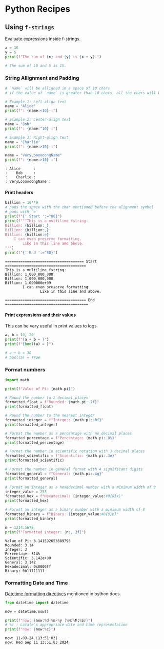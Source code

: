 # Python Recipes

## Using `f-strings`

Evaluate expressions inside f-strings.

```py 
x = 10
y = 5
print(f"The sum of {x} and {y} is {x + y}.")

# The sum of 10 and 5 is 15.
```

### String Allignment and Padding 

```py
# `name` will be alligned in a space of 10 chars
# if the value of `name` is greater than 10 chars, all the chars will be printed

# Example 1: Left-align text
name = "Alice"
print(f": {name:<10} :")

# Example 2: Center-align text
name = "Bob"
print(f": {name:^10} :")

# Example 3: Right-align text
name = "Charlie"
print(f": {name:>10} :")

name = "VeryLoooooongName"
print(f": {name:>10} :")
```

```
: Alice      :
:    Bob     :
:    Charlie :
: VeryLoooooongName :
```

#### Print headers

```py
billion = 10**9
# pads the space with the char mentioned before the alignment symbol
# pads with `=`
print(f"{' Start ':=^80}")
print(f"""This is a multiline fstring:
Billion: {billion:_}
Billion: {billion:,}
Billion: {billion:e}
	I can even preserve formatting.
		Like in this line and above.
""")
print(f"{' End ':=^80}")
```

```
==================================== Start =====================================
This is a multiline fstring:
Billion: 1_000_000_000
Billion: 1,000,000,000
Billion: 1.000000e+09
        I can even preserve formatting.
                Like in this line and above.

===================================== End ======================================
```

#### Print expressions and their values

This can be very useful in print values to logs

```py
a, b = 10, 20
print(f"{a + b = }")
print(f"{bool(a) = }")

# a + b = 30
# bool(a) = True

```

### Format numbers

```py
import math

print(f"Value of Pi: {math.pi}")

# Round the number to 2 decimal places
formatted_float = f"Rounded: {math.pi:.2f}"
print(formatted_float)

# Round the number to the nearest integer
formatted_integer = f"Integer: {math.pi:.0f}"
print(formatted_integer)

# Format the number as a percentage with no decimal places
formatted_percentage = f"Percentage: {math.pi:.0%}"
print(formatted_percentage)

# Format the number in scientific notation with 3 decimal places
formatted_scientific = f"Scientific: {math.pi:.3e}"
print(formatted_scientific)

# Format the number in general format with 4 significant digits
formatted_general = f"General: {math.pi:.4g}"
print(formatted_general)

# Format an integer as a hexadecimal number with a minimum width of 8
integer_value = 255
formatted_hex = f"Hexadecimal: {integer_value:#0{8}x}"
print(formatted_hex)

# Format an integer as a binary number with a minimum width of 8
formatted_binary = f"Binary: {integer_value:#0{8}b}"
print(formatted_binary)

n = 1234.5678
print(f"Formatted integer: {n:,.3f}")
```

```
Value of Pi: 3.141592653589793
Rounded: 3.14
Integer: 3
Percentage: 314%
Scientific: 3.142e+00
General: 3.142
Hexadecimal: 0x0000ff
Binary: 0b11111111

```

### Formatting Date and Time

[Datetime formatting directives](https://docs.python.org/3/library/datetime.html#strftime-and-strptime-format-codes)
mentioned in python docs.

```py
from datetime import datetime

now = datetime.now()

print(f"now: {now:%d-%m-%y (%H:%M:%S)}")
# %c : Locale’s appropriate date and time representation
print(f"now: {now:%c}")
```

```
now: 11-09-24 (13:51:03)
now: Wed Sep 11 13:51:03 2024
```

